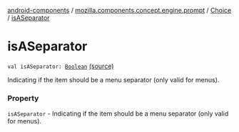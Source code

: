 [android-components](../../index.md) / [mozilla.components.concept.engine.prompt](../index.md) / [Choice](index.md) / [isASeparator](./is-a-separator.md)

# isASeparator

`val isASeparator: `[`Boolean`](https://kotlinlang.org/api/latest/jvm/stdlib/kotlin/-boolean/index.html) [(source)](https://github.com/mozilla-mobile/android-components/blob/master/components/concept/engine/src/main/java/mozilla/components/concept/engine/prompt/Choice.kt#L25)

Indicating if the item should be a menu separator (only valid for menus).

### Property

`isASeparator` - Indicating if the item should be a menu separator (only valid for menus).
